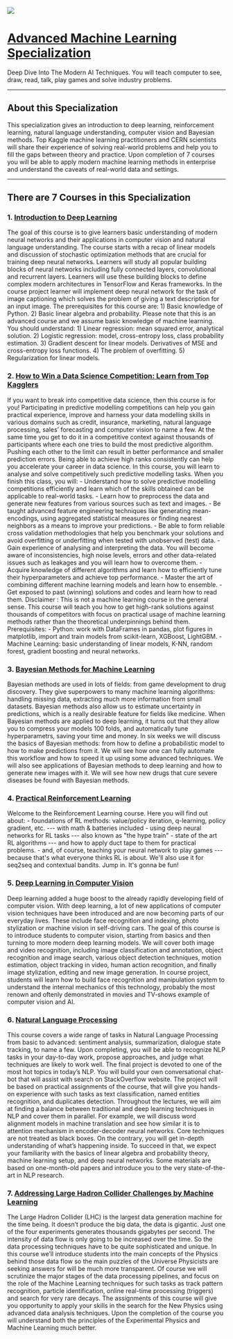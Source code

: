 ![](https://raw.githubusercontent.com/dimitreOliveira/MachineLearning/master/Courses/Advanced%20Machine%20Learning/Advanced%20Machine%20Learning.png)
# [Advanced Machine Learning Specialization](https://www.coursera.org/specializations/aml)
Deep Dive Into The Modern AI Techniques. You will teach computer to see, draw, read, talk, play games and solve industry problems.

---

## About this Specialization
This specialization gives an introduction to deep learning, reinforcement learning, natural language understanding, computer vision and Bayesian methods. Top Kaggle machine learning practitioners and CERN scientists will share their experience of solving real-world problems and help you to fill the gaps between theory and practice. Upon completion of 7 courses you will be able to apply modern machine learning methods in enterprise and understand the caveats of real-world data and settings.

---

## There are 7 Courses in this Specialization

### 1. [Introduction to Deep Learning](https://www.coursera.org/learn/intro-to-deep-learning?specialization=aml)
The goal of this course is to give learners basic understanding of modern neural networks and their applications in computer vision and natural language understanding. The course starts with a recap of linear models and discussion of stochastic optimization methods that are crucial for training deep neural networks. Learners will study all popular building blocks of neural networks including fully connected layers, convolutional and recurrent layers. Learners will use these building blocks to define complex modern architectures in TensorFlow and Keras frameworks. In the course project learner will implement deep neural network for the task of image captioning which solves the problem of giving a text description for an input image. The prerequisites for this course are: 1) Basic knowledge of Python. 2) Basic linear algebra and probability. Please note that this is an advanced course and we assume basic knowledge of machine learning. You should understand: 1) Linear regression: mean squared error, analytical solution. 2) Logistic regression: model, cross-entropy loss, class probability estimation. 3) Gradient descent for linear models. Derivatives of MSE and cross-entropy loss functions. 4) The problem of overfitting. 5) Regularization for linear models. 

### 2. [How to Win a Data Science Competition: Learn from Top Kagglers](https://www.coursera.org/learn/competitive-data-science?specialization=aml)
If you want to break into competitive data science, then this course is for you! Participating in predictive modelling competitions can help you gain practical experience, improve and harness your data modelling skills in various domains such as credit, insurance, marketing, natural language processing, sales’ forecasting and computer vision to name a few. At the same time you get to do it in a competitive context against thousands of participants where each one tries to build the most predictive algorithm. Pushing each other to the limit can result in better performance and smaller prediction errors. Being able to achieve high ranks consistently can help you accelerate your career in data science. In this course, you will learn to analyse and solve competitively such predictive modelling tasks. When you finish this class, you will: - Understand how to solve predictive modelling competitions efficiently and learn which of the skills obtained can be applicable to real-world tasks. - Learn how to preprocess the data and generate new features from various sources such as text and images. - Be taught advanced feature engineering techniques like generating mean-encodings, using aggregated statistical measures or finding nearest neighbors as a means to improve your predictions. - Be able to form reliable cross validation methodologies that help you benchmark your solutions and avoid overfitting or underfitting when tested with unobserved (test) data. - Gain experience of analysing and interpreting the data. You will become aware of inconsistencies, high noise levels, errors and other data-related issues such as leakages and you will learn how to overcome them. - Acquire knowledge of different algorithms and learn how to efficiently tune their hyperparameters and achieve top performance. - Master the art of combining different machine learning models and learn how to ensemble. - Get exposed to past (winning) solutions and codes and learn how to read them. Disclaimer : This is not a machine learning course in the general sense. This course will teach you how to get high-rank solutions against thousands of competitors with focus on practical usage of machine learning methods rather than the theoretical underpinnings behind them. Prerequisites: - Python: work with DataFrames in pandas, plot figures in matplotlib, import and train models from scikit-learn, XGBoost, LightGBM. - Machine Learning: basic understanding of linear models, K-NN, random forest, gradient boosting and neural networks. 

### 3. [Bayesian Methods for Machine Learning](https://www.coursera.org/learn/bayesian-methods-in-machine-learning?specialization=aml)
Bayesian methods are used in lots of fields: from game development to drug discovery. They give superpowers to many machine learning algorithms: handling missing data, extracting much more information from small datasets. Bayesian methods also allow us to estimate uncertainty in predictions, which is a really desirable feature for fields like medicine. When Bayesian methods are applied to deep learning, it turns out that they allow you to compress your models 100 folds, and automatically tune hyperparametrs, saving your time and money. In six weeks we will discuss the basics of Bayesian methods: from how to define a probabilistic model to how to make predictions from it. We will see how one can fully automate this workflow and how to speed it up using some advanced techniques. We will also see applications of Bayesian methods to deep learning and how to generate new images with it. We will see how new drugs that cure severe diseases be found with Bayesian methods. 

### 4. [Practical Reinforcement Learning](https://www.coursera.org/learn/practical-rl?specialization=aml)
Welcome to the Reinforcement Learning course. Here you will find out about: - foundations of RL methods: value/policy iteration, q-learning, policy gradient, etc. --- with math & batteries included - using deep neural networks for RL tasks --- also known as "the hype train" - state of the art RL algorithms --- and how to apply duct tape to them for practical problems. - and, of course, teaching your neural network to play games --- because that's what everyone thinks RL is about. We'll also use it for seq2seq and contextual bandits. Jump in. It's gonna be fun! 

### 5. [Deep Learning in Computer Vision](https://www.coursera.org/learn/deep-learning-in-computer-vision)
Deep learning added a huge boost to the already rapidly developing field of computer vision. With deep learning, a lot of new applications of computer vision techniques have been introduced and are now becoming parts of our everyday lives. These include face recognition and indexing, photo stylization or machine vision in self-driving cars. The goal of this course is to introduce students to computer vision, starting from basics and then turning to more modern deep learning models. We will cover both image and video recognition, including image classification and annotation, object recognition and image search, various object detection techniques, motion estimation, object tracking in video, human action recognition, and finally image stylization, editing and new image generation. In course project, students will learn how to build face recognition and manipulation system to understand the internal mechanics of this technology, probably the most renown and oftenly demonstrated in movies and TV-shows example of computer vision and AI. 

### 6. [Natural Language Processing](https://www.coursera.org/learn/language-processing)
This course covers a wide range of tasks in Natural Language Processing from basic to advanced: sentiment analysis, summarization, dialogue state tracking, to name a few. Upon completing, you will be able to recognize NLP tasks in your day-to-day work, propose approaches, and judge what techniques are likely to work well. The final project is devoted to one of the most hot topics in today’s NLP. You will build your own conversational chat-bot that will assist with search on StackOverflow website. The project will be based on practical assignments of the course, that will give you hands-on experience with such tasks as text classification, named entities recognition, and duplicates detection. Throughout the lectures, we will aim at finding a balance between traditional and deep learning techniques in NLP and cover them in parallel. For example, we will discuss word alignment models in machine translation and see how similar it is to attention mechanism in encoder-decoder neural networks. Core techniques are not treated as black boxes. On the contrary, you will get in-depth understanding of what’s happening inside. To succeed in that, we expect your familiarity with the basics of linear algebra and probability theory, machine learning setup, and deep neural networks. Some materials are based on one-month-old papers and introduce you to the very state-of-the-art in NLP research. 

### 7. [Addressing Large Hadron Collider Challenges by Machine Learning](https://www.coursera.org/learn/hadron-collider-machine-learning)
The Large Hadron Collider (LHC) is the largest data generation machine for the time being. It doesn’t produce the big data, the data is gigantic. Just one of the four experiments generates thousands gigabytes per second. The intensity of data flow is only going to be increased over the time. So the data processing techniques have to be quite sophisticated and unique. In this course we’ll introduce students into the main concepts of the Physics behind those data flow so the main puzzles of the Universe Physicists are seeking answers for will be much more transparent. Of course we will scrutinize the major stages of the data processing pipelines, and focus on the role of the Machine Learning techniques for such tasks as track pattern recognition, particle identification, online real-time processing (triggers) and search for very rare decays. The assignments of this course will give you opportunity to apply your skills in the search for the New Physics using advanced data analysis techniques. Upon the completion of the course you will understand both the principles of the Experimental Physics and Machine Learning much better. 
